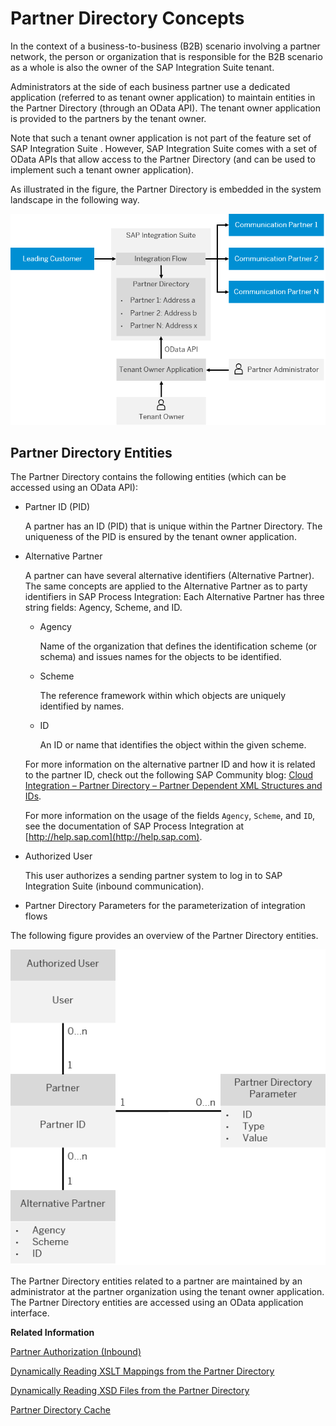 <!-- loiof917d6eb5e8949378b8e58784a32e450 -->

# Partner Directory Concepts



In the context of a business-to-business \(B2B\) scenario involving a partner network, the person or organization that is responsible for the B2B scenario as a whole is also the owner of the SAP Integration Suite tenant.

Administrators at the side of each business partner use a dedicated application \(referred to as tenant owner application\) to maintain entities in the Partner Directory \(through an OData API\). The tenant owner application is provided to the partners by the tenant owner.

Note that such a tenant owner application is not part of the feature set of SAP Integration Suite . However, SAP Integration Suite comes with a set of OData APIs that allow access to the Partner Directory \(and can be used to implement such a tenant owner application\).

As illustrated in the figure, the Partner Directory is embedded in the system landscape in the following way.

![](images/PD_Integration_Suite_50ca0dc.png)



<a name="loiof917d6eb5e8949378b8e58784a32e450__section_cdn_1pk_pdb"/>

## Partner Directory Entities

The Partner Directory contains the following entities \(which can be accessed using an OData API\):

-   Partner ID \(PID\)

    A partner has an ID \(PID\) that is unique within the Partner Directory. The uniqueness of the PID is ensured by the tenant owner application.

-   Alternative Partner

    A partner can have several alternative identifiers \(Alternative Partner\). The same concepts are applied to the Alternative Partner as to party identifiers in SAP Process Integration: Each Alternative Partner has three string fields: Agency, Scheme, and ID.

    -   Agency

        Name of the organization that defines the identification scheme \(or schema\) and issues names for the objects to be identified.

    -   Scheme

        The reference framework within which objects are uniquely identified by names.

    -   ID

        An ID or name that identifies the object within the given scheme.


    For more information on the alternative partner ID and how it is related to the partner ID, check out the following SAP Community blog: [Cloud Integration – Partner Directory – Partner Dependent XML Structures and IDs](https://blogs.sap.com/2017/08/22/cloud-integration-partner-directory-partner-dependent-xml-structures-and-ids/).

    For more information on the usage of the fields `Agency`, `Scheme`, and `ID`, see the documentation of SAP Process Integration at [http://help.sap.com](http://help.sap.com).

-   Authorized User

    This user authorizes a sending partner system to log in to SAP Integration Suite \(inbound communication\).

-   Partner Directory Parameters for the parameterization of integration flows


The following figure provides an overview of the Partner Directory entities.

![](images/Partner_Directory_Entities_cff1177.png)

The Partner Directory entities related to a partner are maintained by an administrator at the partner organization using the tenant owner application. The Partner Directory entities are accessed using an OData application interface.

**Related Information**  


[Partner Authorization \(Inbound\)](partner-authorization-inbound-c0c9950.md "For inbound calls (when a partner sends a message to the integration platform), a partner authorization check evaluates whether the logged-in user has permission to execute messages with a particular sender partner ID.")

[Dynamically Reading XSLT Mappings from the Partner Directory](dynamically-reading-xslt-mappings-from-the-partner-directory-66a551a.md "You can configure the XSLT Mapping step in an integration flow to dynamically read XSLT mappings from the Partner Directory. The Mapping step will then point to an XSLT mapping defined in the Partner Directory.")

[Dynamically Reading XSD Files from the Partner Directory](dynamically-reading-xsd-files-from-the-partner-directory-9331745.md "You can configure the XML Validator step in an integration flow to dynamically read XML schema (XSD) files from the Partner Directory. The XML Validator step will then point to an XSD file in the Partner Directory.")

[Partner Directory Cache](partner-directory-cache-1577f77.md "To improve performance, Partner Directory is cached.")

